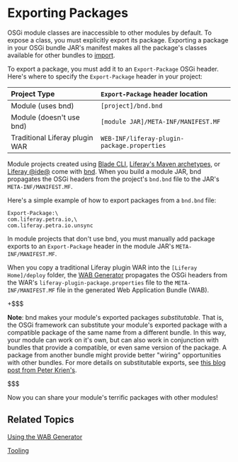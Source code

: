 # Exporting Packages [](id=exporting-packages)

OSGi module classes are inaccessible to other modules by default. To expose a
class, you must explicitly export its package. Exporting a package in your OSGi
bundle JAR's manifest makes all the package's classes available for other
bundles to
[import](/develop/tutorials/-/knowledge_base/7-0/importing-packages).

To export a package, you must add it to an `Export-Package` OSGi header. Here's
where to specify the `Export-Package` header in your project:

 Project Type | `Export-Package` header location |
 :----------- | :------------------------------- |
 Module (uses bnd)     | `[project]/bnd.bnd` |
 Module (doesn't use bnd) | `[module JAR]/META-INF/MANIFEST.MF` |
 Traditional Liferay plugin WAR | `WEB-INF/liferay-plugin-package.properties` |

Module projects created using
[Blade CLI](/develop/tutorials/-/knowledge_base/7-0/blade-cli),
[Liferay's Maven archetypes](/develop/tutorials/-/knowledge_base/7-0/maven),
or
[Liferay @ide@](/develop/tutorials/-/knowledge_base/7-0/liferay-ide)
come with
[bnd](http://bnd.bndtools.org/).
When you build a module JAR, bnd propagates the OSGi headers from the project's
`bnd.bnd` file to the JAR's `META-INF/MANIFEST.MF`.  

Here's a simple example of how to export packages from a `bnd.bnd` file:

    Export-Package:\
    com.liferay.petra.io,\
    com.liferay.petra.io.unsync

In module projects that don't use bnd, you must manually add package exports to
an `Export-Package` header in the module JAR's `META-INF/MANIFEST.MF`. 

When you copy a traditional Liferay plugin WAR into the `[Liferay Home]/deploy`
folder, the
[WAB Generator](/develop/tutorials/-/knowledge_base/7-0/using-the-wab-generator)
propagates the OSGi headers from the WAR's `liferay-plugin-package.properties`
file to the `META-INF/MANIFEST.MF` file in the generated Web Application Bundle (WAB).

+$$$

**Note**: bnd makes your module's exported packages *substitutable*. That is,
the OSGi framework can substitute your module's exported package with a
compatible package of the same name from a different bundle. In this way, your
module can work on it's own, but can also work in conjunction with bundles that
provide a compatible, or even same version of the package. A package from
another bundle might provide better "wiring" opportunities with other bundles.
For more details on substitutable exports, see
[this blog post from Peter Krien's](http://blog.osgi.org/2007/04/importance-of-exporting-nd-importing.html). 

$$$

Now you can share your module's terrific packages with other modules! 

## Related Topics [](id=related-topics)

[Using the WAB Generator](/develop/tutorials/-/knowledge_base/7-0/using-the-wab-generator)

[Tooling](/develop/tutorials/-/knowledge_base/7-0/tooling)
